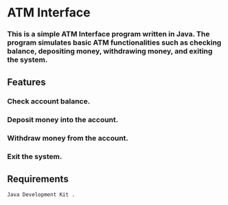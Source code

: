 # ATM Interface

 ### This is a simple ATM Interface program written in Java. The program simulates basic ATM functionalities such as checking balance, depositing money, withdrawing money, and exiting the system.
## Features

  ###  Check account balance.
   ### Deposit money into the account.
  ###  Withdraw money from the account.
  ###  Exit the system.

## Requirements

    Java Development Kit .
